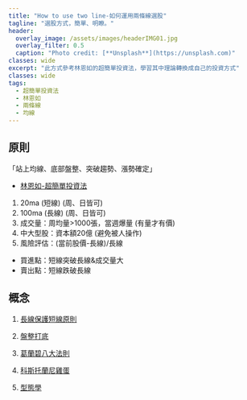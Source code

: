 ```yaml
---
title: "How to use two line-如何運用兩條線選股"
tagline: "選股方式，簡單、明瞭。"
header:
  overlay_image: /assets/images/headerIMG01.jpg
  overlay_filter: 0.5
  caption: "Photo credit: [**Unsplash**](https://unsplash.com)"
classes: wide
excerpt: "此方式參考林恩如的超簡單投資法，學習其中理論轉換成自己的投資方式"
classes: wide
tags:
  - 超簡單投資法
  - 林恩如
  - 兩條線
  - 均線
---
```


## 原則

「站上均線、底部盤整、突破趨勢、漲勢確定」  
*   [林恩如-超簡單投資法](https://enrumoney.net/%e6%96%b0%e6%89%8b%e5%bf%85%e5%ad%b8-%e8%b6%85%e7%b0%a1%e5%96%ae%e6%8a%95%e8%b3%87%e6%b3%95%ef%bc%9a1%e3%80%81%e5%bb%ba%e7%ab%8b%e9%80%b2%e5%a0%b4%e5%89%8d%e7%9a%84%e8%a7%80%e5%bf%b5%ef%bc%81/)


1. 20ma  (短線) (周、日皆可)
2. 100ma  (長線) (周、日皆可)
3. 成交量：周均量>1000張，當週爆量 (有量才有價)
4. 中大型股：資本額20億  (避免被人操作)
5. 風險評估：(當前股價-長線)/長線


* 買進點：短線突破長線&成交量大
* 賣出點：短線跌破長線
	  
## 概念
1. [長線保護短線原則](/stock/Long-Protect-Short-長線保護短線)  
  
2. [盤整打底](/stock/Consolidation-盤整打底)  
  
3. [葛蘭碧八大法則](/stock/The-Eight-Principles-of-Grampy-葛蘭碧八大法則) 
  
4. [科斯托蘭尼雞蛋](/stock/Kostolani-Eggs-科斯托蘭尼雞蛋)

5. [型態學](/stock/Typology-型態學)
<!--stackedit_data:
eyJoaXN0b3J5IjpbOTM3MjgyODNdfQ==
-->